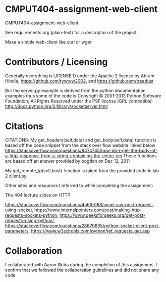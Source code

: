 CMPUT404-assignment-web-client
==============================

CMPUT404-assignment-web-client

See requirements.org (plain-text) for a description of the project.

Make a simple web-client like curl or wget

Contributors / Licensing
========================

Generally everything is LICENSE'D under the Apache 2 license by Abram Hindle, 
https://github.com/tywtyw2002, and https://github.com/treedust

But the server.py example is derived from the python documentation
examples thus some of the code is Copyright © 2001-2013 Python
Software Foundation; All Rights Reserved under the PSF license (GPL
compatible) http://docs.python.org/2/library/socketserver.html

Citations
========================
CITATIONS: 
My get_headers(self,data) and get_body(self,data) function is based off the code snippet from the stack over flow website linked below
https://stackoverflow.com/questions/8474745/how-do-i-get-the-body-of-a-http-response-from-a-string-containing-the-entire-res
These functions are based off an answer provided by bogdan on Dec 12, 2011

My get_remote_ip(self,host) function is taken from the provided code in lab 2 client.py 

Other sites and resources I referred to while completing the assignment:

The 404 lecture slides on HTTP

https://stackoverflow.com/questions/45695168/send-raw-post-request-using-socket,
https://www.internalpointers.com/post/making-http-requests-sockets-python,
https://www.geeksforgeeks.org/get-post-requests-using-python/,
https://stackoverflow.com/questions/28670835/python-socket-client-post-parameters,
https://www.w3schools.com/python/ref_requests_get.asp


Collaboration
========================
I collaborated with Aaron Skiba during the completion of this assignment. I confirm that we followed the collaboration guidelines and did not share any code